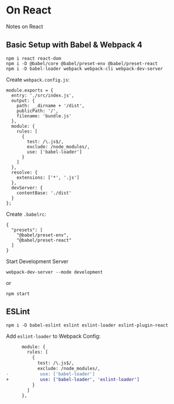 # On React

Notes on React

## Basic Setup with Babel & Webpack 4

    npm i react react-dom
    npm i -D @babel/core @babel/preset-env @babel/preset-react
    npm i -D babel-loader webpack webpack-cli webpack-dev-server

Create `webpack.config.js`:

    module.exports = {
      entry: './src/index.js',
      output: {
        path: __dirname + '/dist',
        publicPath: '/',
        filename: 'bundle.js'
      },
      module: {
        rules: [
          {
            test: /\.js$/,
            exclude: /node_modules/,
            use: ['babel-loader']
          }
        ]
      },
      resolve: {
        extensions: ['*', '.js']
      },
      devServer: {
        contentBase: './dist'
      }
    };

Create `.babelrc`:

    {
      "presets": [
        "@babel/preset-env",
        "@babel/preset-react"
      ]
    }

Start Development Server

    webpack-dev-server --mode development

or

    npm start

## ESLint

    npm i -D babel-eslint eslint eslint-loader eslint-plugin-react

Add `eslint-loader` to Webpack Config:

```diff
      module: {
        rules: [
          {
            test: /\.js$/,
            exclude: /node_modules/,
-            use: ['babel-loader']
+            use: ['babel-loader', 'eslint-loader']
          }
        ]
      },
```
